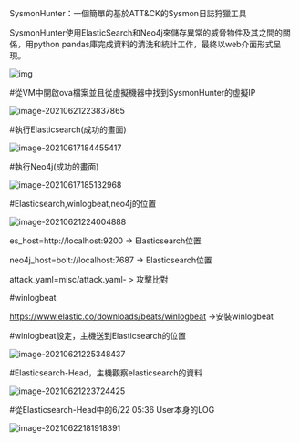 SysmonHunter：一個簡單的基於ATT&CK的Sysmon日誌狩獵工具

SysmonHunter使用ElasticSearch和Neo4j來儲存異常的威脅物件及其之間的關係，用python pandas庫完成資料的清洗和統計工作，最終以web介面形式呈現。

![img](https://mdimg.wxwenku.com/getimg/ccdf080c7af7e8a10e9b88444af983938283e90d3d101af77cbb1f5cc63d0c8f50d493d8ab8ed0dbfbb2f35cc0e44453.jpg)



#從VM中開啟ova檔案並且從虛擬機器中找到SysmonHunter的虛擬IP

![image-20210621223837865](C:\Users\ppall\AppData\Roaming\Typora\typora-user-images\image-20210621223837865.png)

#執行Elasticsearch(成功的畫面)

![image-20210617184455417](C:\Users\ppall\AppData\Roaming\Typora\typora-user-images\image-20210617184455417.png)

#執行Neo4j(成功的畫面)

![image-20210617185132968](C:\Users\ppall\AppData\Roaming\Typora\typora-user-images\image-20210617185132968.png)



#Elasticsearch,winlogbeat,neo4j的位置

![image-20210621224004888](C:\Users\ppall\AppData\Roaming\Typora\typora-user-images\image-20210621224004888.png)

es_host=http://localhost:9200 -> Elasticsearch位置

neo4j_host=bolt://localhost:7687 -> Elasticsearch位置

attack_yaml=misc/attack.yaml- > 攻擊比對



#winlogbeat

https://www.elastic.co/downloads/beats/winlogbeat ->安裝winlogbeat



#winlogbeat設定，主機送到Elasticsearch的位置

![image-20210621225348437](C:\Users\ppall\AppData\Roaming\Typora\typora-user-images\image-20210621225348437.png)



#Elasticsearch-Head，主機觀察elasticsearch的資料

![image-20210621223724425](C:\Users\ppall\AppData\Roaming\Typora\typora-user-images\image-20210621223724425.png)

#從Elasticsearch-Head中的6/22 05:36 User本身的LOG

![image-20210622181918391](C:\Users\ppall\AppData\Roaming\Typora\typora-user-images\image-20210622181918391.png)

